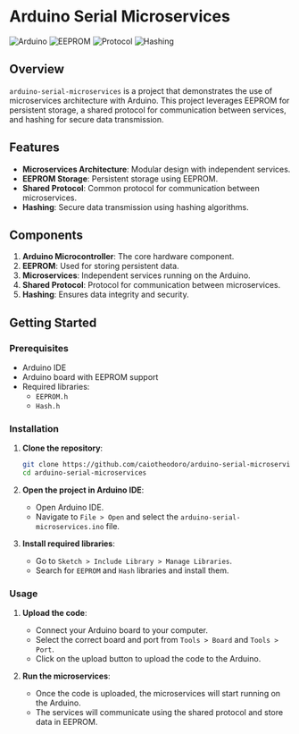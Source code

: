 # Arduino Serial Microservices

![Arduino](https://img.shields.io/badge/Arduino-Microservices-blue)
![EEPROM](https://img.shields.io/badge/EEPROM-Storage-green)
![Protocol](https://img.shields.io/badge/Protocol-Shared-yellow)
![Hashing](https://img.shields.io/badge/Hashing-Secure-orange)

## Overview

`arduino-serial-microservices` is a project that demonstrates the use of microservices architecture with Arduino. This project leverages EEPROM for persistent storage, a shared protocol for communication between services, and hashing for secure data transmission.

## Features

- **Microservices Architecture**: Modular design with independent services.
- **EEPROM Storage**: Persistent storage using EEPROM.
- **Shared Protocol**: Common protocol for communication between microservices.
- **Hashing**: Secure data transmission using hashing algorithms.

## Components

1. **Arduino Microcontroller**: The core hardware component.
2. **EEPROM**: Used for storing persistent data.
3. **Microservices**: Independent services running on the Arduino.
4. **Shared Protocol**: Protocol for communication between microservices.
5. **Hashing**: Ensures data integrity and security.

## Getting Started

### Prerequisites

- Arduino IDE
- Arduino board with EEPROM support
- Required libraries:
  - `EEPROM.h`
  - `Hash.h`

### Installation

1. **Clone the repository**:
    ```sh
    git clone https://github.com/caiotheodoro/arduino-serial-microservices.git
    cd arduino-serial-microservices
    ```

2. **Open the project in Arduino IDE**:
    - Open Arduino IDE.
    - Navigate to `File > Open` and select the `arduino-serial-microservices.ino` file.

3. **Install required libraries**:
    - Go to `Sketch > Include Library > Manage Libraries`.
    - Search for `EEPROM` and `Hash` libraries and install them.

### Usage

1. **Upload the code**:
    - Connect your Arduino board to your computer.
    - Select the correct board and port from `Tools > Board` and `Tools > Port`.
    - Click on the upload button to upload the code to the Arduino.

2. **Run the microservices**:
    - Once the code is uploaded, the microservices will start running on the Arduino.
    - The services will communicate using the shared protocol and store data in EEPROM.

